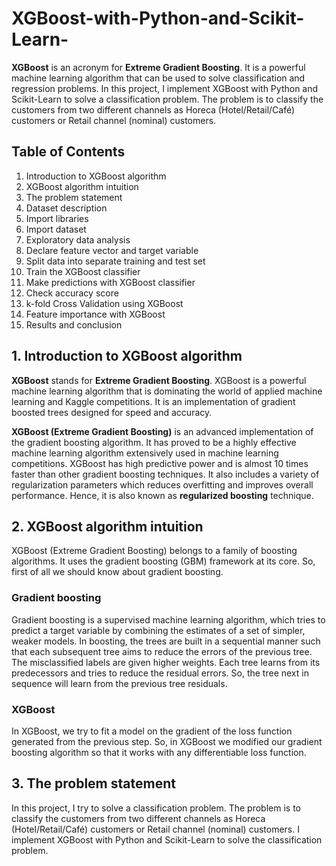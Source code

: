 # XGBoost-with-Python-and-Scikit-Learn-


**XGBoost** is an acronym for **Extreme Gradient Boosting**. It is a powerful machine learning algorithm that can be used to solve classification and regression problems. In this project, I implement XGBoost with Python and Scikit-Learn to solve a classification problem. The problem is to classify the customers from two different channels as Horeca (Hotel/Retail/Café) customers or Retail channel (nominal) customers.

## Table of Contents



1.	Introduction to XGBoost algorithm
2.	XGBoost algorithm intuition
3.	The problem statement
4.	Dataset description
5.	Import libraries
6.	Import dataset
7.	Exploratory data analysis
8.	Declare feature vector and target variable
9.	Split data into separate training and test set
10.	Train the XGBoost classifier
11.	Make predictions with XGBoost classifier
12.	Check accuracy score
13.	k-fold Cross Validation using XGBoost
14.	Feature importance with XGBoost
15.	Results and conclusion

## 1. Introduction to XGBoost algorithm


**XGBoost** stands for **Extreme Gradient Boosting**.  XGBoost is a powerful machine learning algorithm that is dominating the world of applied machine learning and Kaggle competitions. It is an implementation of gradient boosted trees designed for speed and accuracy.


**XGBoost (Extreme Gradient Boosting)** is an advanced implementation of the gradient boosting algorithm. It has proved to be a highly effective machine learning algorithm extensively used in machine learning competitions. XGBoost has high predictive power and is almost 10 times faster than other gradient boosting techniques. It also includes a variety of regularization parameters which reduces overfitting and improves overall performance. Hence, it is also known as **regularized boosting** technique.

## 2. XGBoost algorithm intuition


XGBoost (Extreme Gradient Boosting) belongs to a family of boosting algorithms. It uses the gradient boosting (GBM) framework at its core. So, first of all we should know about gradient boosting.


### Gradient boosting

Gradient boosting is a supervised machine learning algorithm, which tries to predict a target variable by combining the estimates of a set of simpler, weaker models. In boosting, the trees are built in a sequential manner such that each subsequent tree aims to reduce the errors of the previous tree. The misclassified labels are given higher weights.  Each tree learns from its predecessors and tries to reduce the residual errors. So, the tree next in sequence will learn from the previous tree residuals.


### XGBoost

In XGBoost, we try to fit a model on the gradient of the loss function generated from the previous step. So, in XGBoost we modified our gradient boosting algorithm so that it works with any differentiable loss function.


## 3. The problem statement

In this project, I try to solve a classification problem. The problem is to classify the customers from two different channels as Horeca (Hotel/Retail/Café) customers or Retail channel (nominal) customers. I implement XGBoost with Python and Scikit-Learn to solve the classification problem. 
